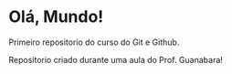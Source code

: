 # Olá, Mundo!
 Primeiro repositorio do curso do Git e Github.
 
Repositorio criado durante uma aula do Prof. Guanabara! 